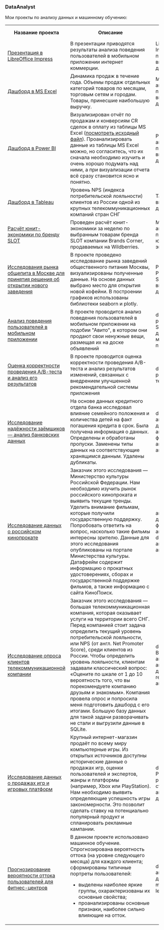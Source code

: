 ### DataAnalyst
Мои проекты по анализу данных и машинному обучению:

<table>

<tr><th>Название проекта</th><th>Описание</th><th>Ключевые слова</th></tr>


<tr>
  <td> 
    <a href="https://disk.yandex.ru/i/UmRidIw7bbiRug"> Презентация в LibreOffice Impress </a> 
  </td>
  <td> В презентации приводятся результаты анализа поведения пользователей в мобильном приложении интернет коммерции. 
  </td>
  <td> LibreOffice Impress, презентация, визуализация данных </td>
</tr>


<tr>
  <td> 
    <a href="https://onedrive.live.com/view.aspx?resid=3AFC56F50C812287%2139686&authkey=!AJ5No7G4mdsMscg"> Дашборд в MS Excel </a> 
  </td>
  <td> Динамика продаж в течение года. Объемы продаж отдельных категорий товаров по месяцам, торговым сетям и городам. Товары, принесшие наибольшую выручку. 
  </td>
  <td> MS Excel, аналитика продаж, визуализация данных </td>
</tr>


<tr>
  <td> 
    <a href="https://disk.yandex.ru/i/8VC4JPzGul-4rw"> Дашборд в Power BI </a> 
  </td>
  <td> Визуализирован отчёт по продажам  и конверсиям CR сделок в оплату из таблицы MS Excel 
      (<a href="https://docs.google.com/spreadsheets/d/1_Xn2m_8Rvz9ocoW-h1zXl14dMuFAF01JcsU05BH1P-c/edit?usp=sharing">посмотреть исходный файл</a>). 
      Проанализировать данные из таблицы MS Excel можно, но согласитесь, что их сначала необходимо изучить и очень хорошо подумать над ними, а при визуализации 
      отчета всё сразу становится ясно и понятно.
  </td>
  <td> Power BI, аналитика продаж, визуализация данных </td>
</tr>



<tr>
  <td> 
    <a href="https://public.tableau.com/app/profile/andrew.senachin6889/viz/telecomm_dash_viz/Dash_Telecomm_Viz"> Дашборд в Tableau </a> 
  </td>
  <td> Уровень NPS (индекса потребительской лояльности) клиентов из России одной из крупных телекоммуникационных компаний стран СНГ 
  </td>
  <td> Tableau, визуализация данных </td>
</tr>


<tr>
  <td> 
    <a href="https://docs.google.com/spreadsheets/d/1aRR-Ibu1Eorik2ubiVDrf6nHoEEYnz8S/edit?usp=sharing&ouid=100384629976165750384&rtpof=true&sd=true"> 
    Расчёт юнит-экономики по бренду SLOT </a> 
  </td>
  <td> Проведен расчёт юнит-экономики за неделю по выбранным товарам бренда SLOT компании Brands Corner, продаваемых на Wildberries.
  </td>
  <td> MS Excel, аналитика продаж, юнит-экономика </td>
</tr>


<tr>
  <td> 
    <a href="https://nbviewer.org/gist/asenachin/365b7af890c59845b91ddfe731887c58"> Исследования рынка общепита в Москве для принятия решения об
открытии нового заведения </a> 
  </td>
  <td> В проекте проведено исследование рынка заведений общественного питания Москвы, визуализированы полученные данные. На основе данных выбрано место для открытия новой кофейни. В построении графиков использованы библиотеки seaborn и plotly. 
  </td>
  <td> Python, Pandas, Seaborn, визуализация данных </td>
</tr>

<tr>
  <td> 
    <a href="https://nbviewer.org/gist/asenachin/40a42464a9897c104f2c5697aa01ec71"> Анализ поведения пользователей в мобильном приложении </a> 
  </td>
  <td> В проекте проводится анализ поведения пользователей в мобильном приложении на подобии "Авито", в котором они продают свои ненужные вещи, размещая их на доске объявлений
  </td>
  <td> data analyst, pandas, Sankey диаграммы, мобильные приложения </td>
</tr>

<tr>
  <td> 
    <a href="https://nbviewer.org/gist/asenachin/458cf8eea82d45f5af267dc512b99fe0"> Оценка корректности проведения А/В-теста и анализ его результатов </a> 
  </td>
  <td> В проекте проводится оценка корректности проведения A/B-теста и анализ результатов изменений, связанных с внедрением улучшенной рекомендательной системы приложения
  </td>
  <td> data analyst, pandas, А/В-тесты </td>
</tr>

<tr>
  <td> 
    <a href="https://nbviewer.org/gist/asenachin/4035c80f8250a349b281046aa1a72110"> Исследование надёжности заёмщиков — анализ банковских данных 
    </a> 
  </td>
  <td> На основе данных кредитного отдела банка исследовал влияние семейного положения и количества детей на факт погашения кредита в срок. Была получена информация о данных. Определены и обработаны пропуски. Заменены типы данных на соответствующие хранящимся данным. Удалены дубликаты.
  </td>
  <td> data analyst, аналитик данных, аналитик, финансовый аналитик, analyst 
  </td>
</tr>
  
<tr>
  <td> 
    <a href="https://nbviewer.org/gist/asenachin/ff9afb6f08032b672bd5e2ad9b65c6b6"> Исследование данных о российском кинопрокате 
    </a> 
  </td>
  <td> Заказчик этого исследования — Министерство культуры Российской Федерации. Нам необходимо изучить рынок российского кинопроката и выявить текущие тренды. Уделить внимание фильмам, которые получили государственную поддержку. Попробовать ответить на вопрос, насколько такие фильмы интересны зрителю. Данные для этого исследования опубликованы на портале Министерства культуры. Датафрейм содержит информацию о прокатных удостоверениях, сборах и государственной поддержке фильмов, а также информацию с сайта КиноПоиск.
  </td>
  <td> аналитик данных, финансовый аналитик, data analyst, аналитик, analyst 
  </td>
</tr>
  
<tr>
  <td> 
    <a href="https://nbviewer.org/gist/asenachin/9094acf8f5025155a35535cf93f30cce"> Исследование опроса клиентов телекоммуникационной компании 
    </a> 
  </td>
  <td> Заказчик этого исследования — большая телекоммуникационная компания, которая оказывает услуги на территории всего СНГ. Перед компанией стоит задача определить текущий уровень потребительской лояльности, или NPS (от англ. Net Promoter Score), среди клиентов из России.
Чтобы определить уровень лояльности, клиентам задавали классический вопрос: «Оцените по шкале от 1 до 10 вероятность того, что вы порекомендуете компанию друзьям и знакомым». Компания провела опрос и попросила меня подготовить дашборд с его итогами. Большую базу данных для такой задачи разворачивать не стали и выгрузили данные в SQLite.
  </td>
  <td> data analyst, BI analyst, BI-аналитик, аналитик данных, reporting analyst 
  </td>
</tr>

<tr>
  <td> 
    <a href="https://nbviewer.org/gist/asenachin/ed3350b66e238354afd0ec92a215f9d0"> Исследование данных о продажах игр и игровых платформ 
    </a> 
  </td>
  <td> Крупный интернет-магазин продаёт по всему миру компьютерные игры. Из открытых источников доступны исторические данные о продажах игр, оценки пользователей и экспертов, жанры и платформы (например, Xbox или PlayStation). Нам необходимо выявить определяющие успешность игры закономерности. Это позволит сделать ставку на потенциально популярный продукт и спланировать рекламные кампании.



  </td>
  <td> data analyst, Python, pandas, SQL, статистика, аналитик данных 
  </td>
</tr>

<tr>
  <td> 
    <a href="https://nbviewer.org/gist/asenachin/9ad33b2a4584ef4cfdd7cbb70623ad42"> Прогнозирование вероятности оттока пользователей для фитнес-центров 
    </a> 
  </td>
  <td> В данном проекте использовано машинное обучение. Спрогнозирована вероятность оттока (на уровне следующего месяца) для каждого клиента; сформированы типичные портреты пользователей: 
    <ul>
      <li> выделены наиболее яркие группы, охарактеризованы их основные свойства; </li> 
      <li> проанализированы основные признаки, наиболее сильно влияющие на отток. </li>
    </ul>
  </td>
  <td> data analyst, аналитик данных, machine learning 
  </td>
</tr>

</table> 
